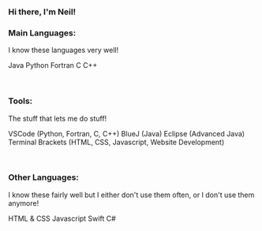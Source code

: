 ### Hi there, I'm Neil!

### Main Languages:

I know these languages very well!

Java
Python
Fortran
C
C++

<br />

### Tools:

The stuff that lets me do stuff!

VSCode (Python, Fortran, C, C++)
BlueJ (Java)
Eclipse (Advanced Java)
Terminal
Brackets (HTML, CSS, Javascript, Website Development)

<br />

### Other Languages:

I know these fairly well but I either don't use them often, or I don't use them anymore!

HTML & CSS
Javascript
Swift
C#
